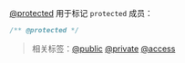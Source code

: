 [@protected](http://usejsdoc.org/tags-protected.html) 用于标记 `protected` 成员：

```js
/** @protected */
```

> 相关标签：[@public](http://usejsdoc.org/tags-public.html) [@private](http://usejsdoc.org/tags-private.html) [@access](http://usejsdoc.org/tags-access.html)

